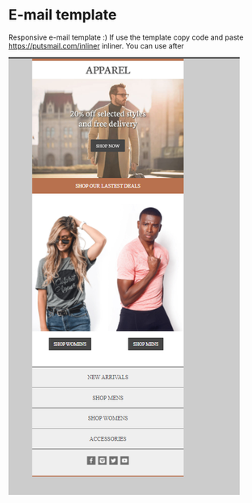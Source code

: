 # E-mail template
Responsive e-mail template :)
If use the template copy code and paste https://putsmail.com/inliner inliner. You can use after

![](https://github.com/codescaptain/resposive-email-template/blob/main/img/Screenshot_2.png?raw=true)

